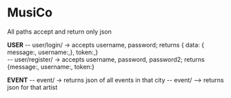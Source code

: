 # MusiCo


All paths accept and return only json


**USER**
-- user/login/ -> accepts username, password; returns { data: { message:, username:,}, token:,} </br>
-- user/register/ -> accepts username, password, password2; returns {message:, username:, token:}


**EVENT**
-- event/<location> -> returns json of all events in that city
-- event/<id> --> returns json for that artist
  
 
